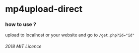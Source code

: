 # mp4upload-direct
### how to use ? 
upload to localhost or your website and go to `/get.php?id="id"`

###### 2018 MIT Licence
